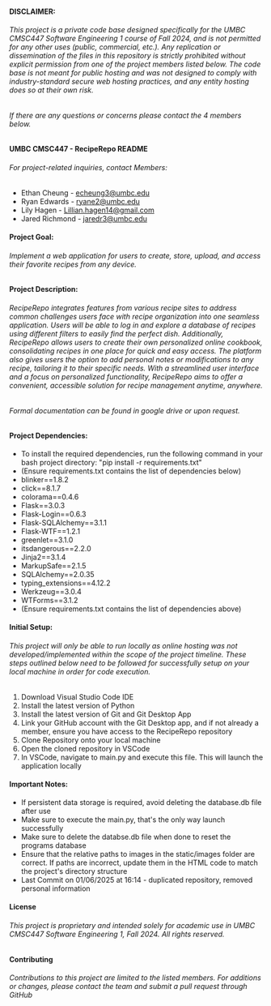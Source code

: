 #### DISCLAIMER:
###### This project is a private code base designed specifically for the UMBC CMSC447 Software Engineering 1 course of Fall 2024, and is not permitted for any other uses (public, commercial, etc.). Any replication or dissemination of the files in this repository is strictly prohibited without explicit permission from one of the project members listed below. The code base is not meant for public hosting and was not designed to comply with industry-standard secure web hosting practices, and any entity hosting does so at their own risk.
###### If there are any questions or concerns please contact the 4 members below.

#### UMBC CMSC447 - RecipeRepo README
###### For project-related inquiries, contact Members:
* Ethan Cheung - echeung3@umbc.edu
* Ryan Edwards - ryane2@umbc.edu
* Lily Hagen - Lillian.hagen14@gmail.com
* Jared Richmond - jaredr3@umbc.edu

#### Project Goal:
###### Implement a web application for users to create, store, upload, and access their favorite recipes from any device.

#### Project Description:
###### RecipeRepo integrates features from various recipe sites to address common challenges users face with recipe organization into one seamless application. Users will be able to log in and explore a database of recipes using different filters to easily find the perfect dish. Additionally, RecipeRepo allows users to create their own personalized online cookbook, consolidating recipes in one place for quick and easy access. The platform also gives users the option to add personal notes or modifications to any recipe, tailoring it to their specific needs. With a streamlined user interface and a focus on personalized functionality, RecipeRepo aims to offer a convenient, accessible solution for recipe management anytime, anywhere.

###### Formal documentation can be found in google drive or upon request.

#### Project Dependencies:
* To install the required dependencies, run the following command in your bash project directory: "pip install -r requirements.txt"
* (Ensure requirements.txt contains the list of dependencies below)
* blinker==1.8.2
* click==8.1.7
* colorama==0.4.6
* Flask==3.0.3
* Flask-Login==0.6.3
* Flask-SQLAlchemy==3.1.1
* Flask-WTF==1.2.1
* greenlet==3.1.0
* itsdangerous==2.2.0
* Jinja2==3.1.4
* MarkupSafe==2.1.5
* SQLAlchemy==2.0.35
* typing_extensions==4.12.2
* Werkzeug==3.0.4
* WTForms==3.1.2
* (Ensure requirements.txt contains the list of dependencies above)

#### Initial Setup:
###### This project will only be able to run locally as online hosting was not developed/implemented within the scope of the project timeline. These steps outlined below need to be followed for successfully setup on your local machine in order for code execution.

1) Download Visual Studio Code IDE
2) Install the latest version of Python
3) Install the latest version of Git and Git Desktop App
4) Link your GitHub account with the Git Desktop app, and if not already a member, ensure you have access to the RecipeRepo repository
5) Clone Repository onto your local machine
6) Open the cloned repository in VSCode
7) In VSCode, navigate to main.py and execute this file. This will launch the application locally

#### Important Notes:
* If persistent data storage is required, avoid deleting the database.db file after use
* Make sure to execute the main.py, that's the only way launch successfully
* Make sure to delete the databse.db file when done to reset the programs database
* Ensure that the relative paths to images in the static/images folder are correct. If paths are incorrect, update them in the HTML code to match the project's directory structure
* Last Commit on 01/06/2025 at 16:14 - duplicated repository, removed personal information

#### License
###### This project is proprietary and intended solely for academic use in UMBC CMSC447 Software Engineering 1, Fall 2024. All rights reserved.

#### Contributing
###### Contributions to this project are limited to the listed members. For additions or changes, please contact the team and submit a pull request through GitHub
